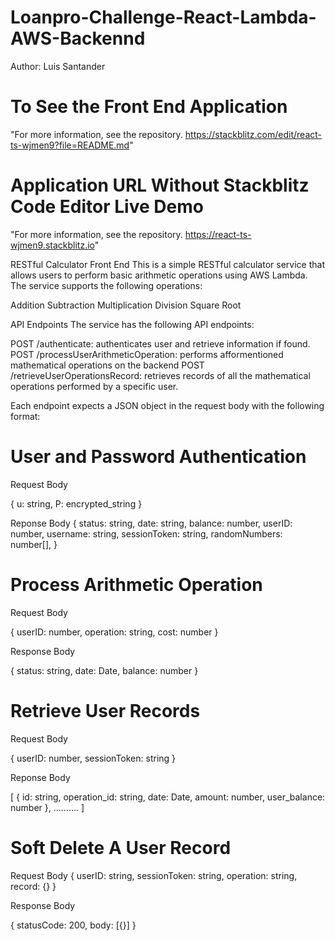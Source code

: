 # Loanpro-Challenge-React-Lambda-AWS-Backennd

Author: Luis Santander

# To See the Front End Application 

"For more information, see the repository. https://stackblitz.com/edit/react-ts-wjmen9?file=README.md"

# Application URL Without Stackblitz Code Editor Live Demo 

"For more information, see the repository. https://react-ts-wjmen9.stackblitz.io"

RESTful Calculator Front End
This is a simple RESTful calculator service that allows users to perform basic arithmetic operations using AWS Lambda. The service supports the following operations:

Addition
Subtraction
Multiplication
Division
Square Root

API Endpoints
The service has the following API endpoints:

POST /authenticate: authenticates user and retrieve information if found.
POST /processUserArithmeticOperation: performs afformentioned mathematical operations on the backend
POST /retrieveUserOperationsRecord: retrieves records of all the mathematical operations performed by a specific user.


Each endpoint expects a JSON object in the request body with the following format:

# User and Password Authentication

Request Body </authenticate>

{
u: string,
P: encrypted_string
}

Reponse Body </authenticate>
{
  status: string,
  date: string,
  balance: number,
  userID: number,
  username: string,
  sessionToken: string,
  randomNumbers: number[],
}

# Process Arithmetic Operation 
Request Body </processUserArithmeticOperation>

{
    userID: number,
    operation: string,
    cost: number
}

Response Body </processUserArithmeticOperation>

{
    status: string,
    date: Date,
    balance: number
}

# Retrieve User Records 
Request Body </retrieveUserOperationsRecord>

{
    userID: number, 
    sessionToken: string
}

Reponse Body </retrieveUserOperationsRecord>

[
    {
        id: string,
        operation_id: string,
        date: Date,
        amount: number, 
        user_balance: number
    },
    .......... 
]

# Soft Delete A User Record 

Request Body 
{
    userID: string, 
    sessionToken: string,
    operation: string, 
    record: {}
}

Response Body 

{
    statusCode: 200, 
    body: [{}] 
}